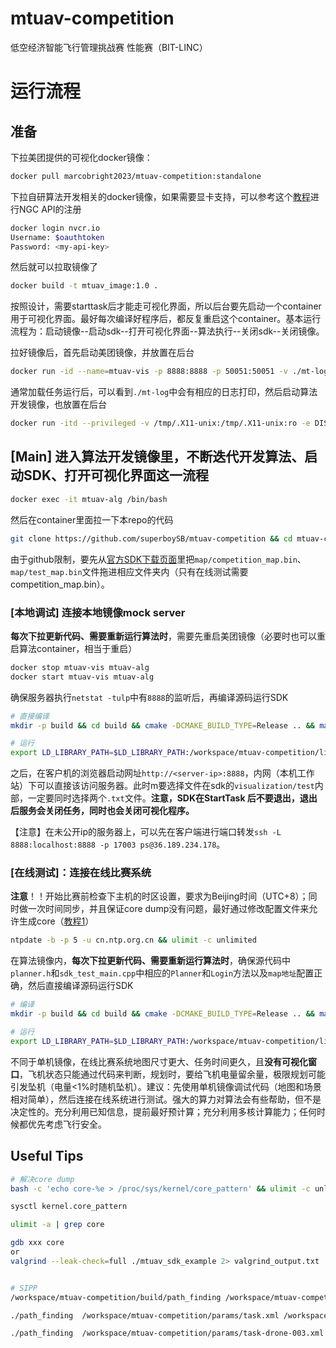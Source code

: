 # mtuav-competition
低空经济智能飞行管理挑战赛 性能赛（BIT-LINC）

# 运行流程
## 准备
下拉美团提供的可视化docker镜像：
```sh
docker pull marcobright2023/mtuav-competition:standalone
```
下拉自研算法开发相关的docker镜像，如果需要显卡支持，可以参考这个[教程](https://docs.nvidia.com/ngc/gpu-cloud/ngc-user-guide/index.html#generating-api-key)进行NGC API的注册
```sh
docker login nvcr.io
Username: $oauthtoken
Password: <my-api-key>
```
然后就可以拉取镜像了
```sh
docker build -t mtuav_image:1.0 .
```
按照设计，需要starttask后才能走可视化界面，所以后台要先启动一个container用于可视化界面。最好每次编译好程序后，都反复重启这个container。基本运行流程为：启动镜像--启动sdk--打开可视化界面--算法执行--关闭sdk--关闭镜像。

拉好镜像后，首先启动美团镜像，并放置在后台
```sh
docker run -id --name=mtuav-vis -p 8888:8888 -p 50051:50051 -v ./mt-log:/mt-log marcobright2023/mtuav-competition:standalone start
```
通常加载任务运行后，可以看到`./mt-log`中会有相应的日志打印，然后启动算法开发镜像，也放置在后台
```sh
docker run -itd --privileged -v /tmp/.X11-unix:/tmp/.X11-unix:ro -e DISPLAY=$DISPLAY --gpus all --network=host --name=mtuav-alg mtuav_image:1.0 /bin/bash
```

## [Main] 进入算法开发镜像里，不断迭代开发算法、启动SDK、打开可视化界面这一流程
```sh
docker exec -it mtuav-alg /bin/bash
```
然后在container里面拉一下本repo的代码
```sh
git clone https://github.com/superboySB/mtuav-competition && cd mtuav-competition
```
由于github限制，要先从[官方SDK下载页面](http://dpurl.cn/lLbhoTvz)里把`map/competition_map.bin`、`map/test_map.bin`文件拖进相应文件夹内（只有在线测试需要competition_map.bin）。

### [本地调试] 连接本地镜像mock server
**每次下拉更新代码、需要重新运行算法时**，需要先重启美团镜像（必要时也可以重启算法container，相当于重启）
```sh
docker stop mtuav-vis mtuav-alg
docker start mtuav-vis mtuav-alg
```
确保服务器执行`netstat -tulp`中有`8888`的监听后，再编译源码运行SDK
```sh
# 直接编译
mkdir -p build && cd build && cmake -DCMAKE_BUILD_TYPE=Release .. && make

# 运行
export LD_LIBRARY_PATH=$LD_LIBRARY_PATH:/workspace/mtuav-competition/libs/ && ./mtuav_sdk_example
```
之后，在客户机的浏览器启动网址`http://<server-ip>:8888`，内网（本机工作站）下可以直接该访问服务器。此时m要选择文件在sdk的`visualization/test`内部，一定要同时选择两个`.txt`文件。**注意，SDK在StartTask 后不要退出，退出后服务会关闭任务，同时也会关闭可视化程序。**

【注意】在未公开ip的服务器上，可以先在客户端进行端口转发`ssh -L 8888:localhost:8888 -p 17003 ps@36.189.234.178`。



### [在线测试]：连接在线比赛系统
**注意**！！开始比赛前检查下主机的时区设置，要求为Beijing时间（UTC+8）；同时做一次时间同步，并且保证core dump没有问题，最好通过修改配置文件来允许生成core（[教程1](https://juejin.cn/post/7068889888527450125)）
```sh
ntpdate -b -p 5 -u cn.ntp.org.cn && ulimit -c unlimited
```
在算法镜像内，**每次下拉更新代码、需要重新运行算法时**，确保源代码中`planner.h`和`sdk_test_main.cpp`中相应的`Planner`和`Login`方法以及`map地址`配置正确，然后直接编译源码运行SDK
```sh
# 编译
mkdir -p build && cd build && cmake -DCMAKE_BUILD_TYPE=Release .. && make

# 运行
export LD_LIBRARY_PATH=$LD_LIBRARY_PATH:/workspace/mtuav-competition/libs/ &&  ./mtuav_sdk_example
```
不同于单机镜像，在线⽐赛系统地图尺寸更大、任务时间更久，且**没有可视化窗⼝**，⻜机状态只能通过代码来判断，规划时，要给⻜机电量留余量，极限规划可能引发坠机（电量<1%时随机坠机）。建议：先使⽤单机镜像调试代码（地图和场景相对简单），然后连接在线系统进⾏测试。强⼤的算⼒对算法会有些帮助，但不是决定性的。充分利⽤已知信息，提前最好预计算；充分利⽤多核计算能⼒；任何时候都优先考虑⻜⾏安全。


## Useful Tips
```sh
# 解决core dump
bash -c 'echo core-%e > /proc/sys/kernel/core_pattern' && ulimit -c unlimited

sysctl kernel.core_pattern

ulimit -a | grep core

gdb xxx core
or
valgrind --leak-check=full ./mtuav_sdk_example 2> valgrind_output.txt


# SIPP
/workspace/mtuav-competition/build/path_finding /workspace/mtuav-competition/params/task.xml /workspace/mtuav-competition/params/map.xml  /workspace/mtuav-competition/params/config.xml

./path_finding  /workspace/mtuav-competition/params/task.xml /workspace/mtuav-competition/params/map.xml  /workspace/mtuav-competition/params/config.xml

./path_finding  /workspace/mtuav-competition/params/task-drone-003.xml /workspace/mtuav-competition/params/map-drone-003.xml  /workspace/mtuav-competition/params/config.xml
```
